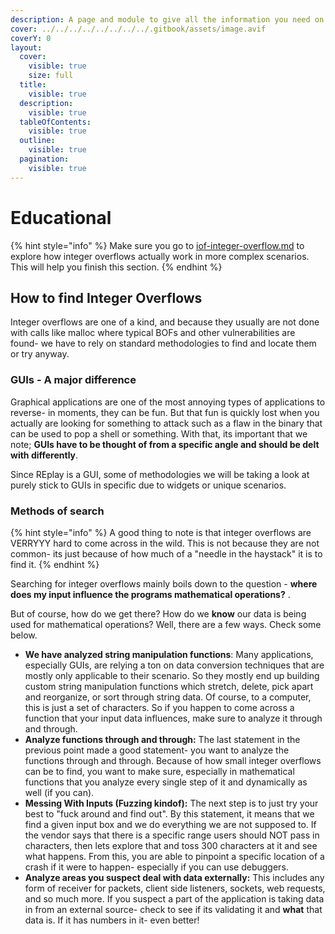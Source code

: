 ```yaml
---
description: A page and module to give all the information you need on Integer Overflows
cover: ../../../../../../../../.gitbook/assets/image.avif
coverY: 0
layout:
  cover:
    visible: true
    size: full
  title:
    visible: true
  description:
    visible: true
  tableOfContents:
    visible: true
  outline:
    visible: true
  pagination:
    visible: true
---
```


# Educational

{% hint style="info" %}
Make sure you go to [iof-integer-overflow.md](../../../information-module/binary-auditing-further-reading/iof-integer-overflow.md "mention") to explore how integer overflows actually work in more complex scenarios. This will help you finish this section.
{% endhint %}

## How to find Integer Overflows

Integer overflows are one of a kind, and because they usually are not done with calls like malloc where typical BOFs and other vulnerabilities are found- we have to rely on standard methodologies to find and locate them or try anyway.

### GUIs - A major difference

Graphical applications are one of the most annoying types of applications to reverse- in moments, they can be fun. But that fun is quickly lost when you actually are looking for something to attack such as a flaw in the binary that can be used to pop a shell or something. With that, its important that we note; **GUIs have to be thought of from a specific angle and should be delt with differently**.

Since REplay is a GUI, some of methodologies we will be taking a look at purely stick to GUIs in specific due to widgets or unique scenarios.

### Methods of search

{% hint style="info" %}
A good thing to note is that integer overflows are VERRYYY hard to come across in the wild. This is not because they are not common- its just because of how much of a "needle in the haystack" it is to find it.
{% endhint %}

Searching for integer overflows mainly boils down to the question - **where does my input influence the programs mathematical operations?** .

But of course, how do we get there? How do we **know** our data is being used for mathematical operations? Well, there are a few ways. Check some below.

* **We have analyzed string manipulation functions**: Many applications, especially GUIs, are relying a ton on data conversion techniques that are mostly only applicable to their scenario. So they mostly end up building custom string manipulation functions which stretch, delete, pick apart and reorganize, or sort through string data. Of course, to a computer, this is just a set of characters. So if you happen to come across a function that your input data influences, make sure to analyze it through and through.
* **Analyze functions through and through:** The last statement in the previous point made a good statement- you want to analyze the functions through and through. Because of how small integer overflows can be to find, you want to make sure, especially in mathematical functions that you analyze every single step of it and dynamically as well (if you can).
* **Messing With Inputs (Fuzzing kindof):** The next step is to just try your best to "fuck around and find out". By this statement, it means that we find a given input box and we do everything we are not supposed to. If the vendor says that there is a specific range users should NOT pass in characters, then lets explore that and toss 300 characters at it and see what happens. From this, you are able to pinpoint a specific location of a crash if it were to happen- especially if you can use debuggers.
* **Analyze areas you suspect deal with data externally:** This includes any form of receiver for packets, client side listeners, sockets, web requests, and so much more. If you suspect a part of the application is taking data in from an external source- check to see if its validating it and  **what**  that data is. If it has numbers in it- even better!&#x20;
